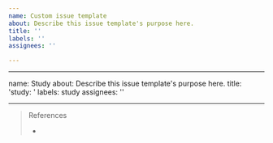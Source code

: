 ```yaml
---
name: Custom issue template
about: Describe this issue template's purpose here.
title: ''
labels: ''
assignees: ''

---
```


---
name: Study
about: Describe this issue template's purpose here.
title: 'study: '
labels: study
assignees: ''

---

> References
>
> - 
##
